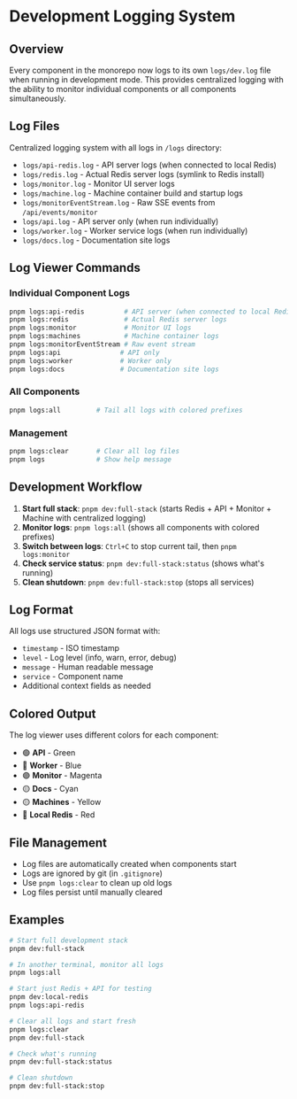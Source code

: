 # Development Logging System

## Overview

Every component in the monorepo now logs to its own `logs/dev.log` file when running in development mode. This provides centralized logging with the ability to monitor individual components or all components simultaneously.

## Log Files

Centralized logging system with all logs in `/logs` directory:
- `logs/api-redis.log` - API server logs (when connected to local Redis)
- `logs/redis.log` - Actual Redis server logs (symlink to Redis install)
- `logs/monitor.log` - Monitor UI server logs
- `logs/machine.log` - Machine container build and startup logs
- `logs/monitorEventStream.log` - Raw SSE events from `/api/events/monitor`
- `logs/api.log` - API server only (when run individually)
- `logs/worker.log` - Worker service logs (when run individually)
- `logs/docs.log` - Documentation site logs

## Log Viewer Commands

### Individual Component Logs
```bash
pnpm logs:api-redis          # API server (when connected to local Redis)
pnpm logs:redis              # Actual Redis server logs
pnpm logs:monitor            # Monitor UI logs
pnpm logs:machines           # Machine container logs
pnpm logs:monitorEventStream # Raw event stream
pnpm logs:api               # API only
pnpm logs:worker            # Worker only
pnpm logs:docs              # Documentation site logs
```

### All Components
```bash
pnpm logs:all         # Tail all logs with colored prefixes
```

### Management
```bash
pnpm logs:clear       # Clear all log files
pnpm logs             # Show help message
```

## Development Workflow

1. **Start full stack**: `pnpm dev:full-stack` (starts Redis + API + Monitor + Machine with centralized logging)
2. **Monitor logs**: `pnpm logs:all` (shows all components with colored prefixes)
3. **Switch between logs**: `Ctrl+C` to stop current tail, then `pnpm logs:monitor`
4. **Check service status**: `pnpm dev:full-stack:status` (shows what's running)
5. **Clean shutdown**: `pnpm dev:full-stack:stop` (stops all services)

## Log Format

All logs use structured JSON format with:
- `timestamp` - ISO timestamp
- `level` - Log level (info, warn, error, debug)
- `message` - Human readable message
- `service` - Component name
- Additional context fields as needed

## Colored Output

The log viewer uses different colors for each component:
- 🟢 **API** - Green
- 🔵 **Worker** - Blue  
- 🟣 **Monitor** - Magenta
- 🟡 **Docs** - Cyan
- 🟡 **Machines** - Yellow
- 🔴 **Local Redis** - Red

## File Management

- Log files are automatically created when components start
- Logs are ignored by git (in `.gitignore`)
- Use `pnpm logs:clear` to clean up old logs
- Log files persist until manually cleared

## Examples

```bash
# Start full development stack
pnpm dev:full-stack

# In another terminal, monitor all logs
pnpm logs:all

# Start just Redis + API for testing
pnpm dev:local-redis
pnpm logs:api-redis

# Clear all logs and start fresh
pnpm logs:clear
pnpm dev:full-stack

# Check what's running
pnpm dev:full-stack:status

# Clean shutdown
pnpm dev:full-stack:stop
```